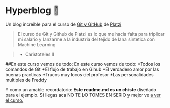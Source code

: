 # Hyperblog 💚
Un blog increible para el curso de [Git y GitHub](https://platzi.com/cursos/git-github/ "Git y GitHub") de [Platzi](https://platzi.com/home "Platzi")
> El curso de Git y Github de Platzi es lo que me hacia falta para triplicar mi salario y lanzarme a la industria del tejido de lana sintetica con Machine Learning 

>- Caristoteles II

##En este curso vemos de todo:
En este curso vemos de todo:
*Todos los comandos de Git 
*El flujo de trabajo en Gihub
*El verdadero amor por las buenas practicas
*Trucos muy locos del profesor
*Las personalidades multiples de Freddy 

Y como un amable recordatorio: **Este readme.md es un chiste** diseñado para el ejemplo. Si llegas aca NO TE LO TOMES EN SERIO y mejor ve [a ver el curso.](https://platzi.com/cursos/git-github/ "a ver el curso.")
